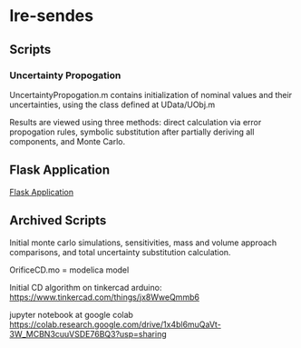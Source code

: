 # lre-sendes
## Scripts
### Uncertainty Propogation
UncertaintyPropogation.m contains initialization of nominal values and their uncertainties, using the class defined at UData/UObj.m

Results are viewed using three methods: direct calculation via error propogation rules, symbolic substitution after partially deriving all components, and Monte Carlo.

## Flask Application
[Flask Application](sendes/README.md)

## Archived Scripts
Initial monte carlo simulations, sensitivities, mass and volume approach comparisons, and total uncertainty substitution calculation.

OrificeCD.mo = modelica model

Initial CD algorithm on tinkercad arduino: https://www.tinkercad.com/things/jx8WweQmmb6

jupyter notebook at google colab https://colab.research.google.com/drive/1x4bl6muQaVt-3W_MCBN3cuuVSDE76BQ3?usp=sharing
